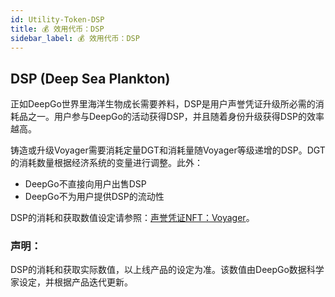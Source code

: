 ```yaml
---
id: Utility-Token-DSP
title: 💰 效用代币：DSP
sidebar_label: 💰 效用代币：DSP
---
```


## DSP (Deep Sea Plankton)
正如DeepGo世界里海洋生物成长需要养料，DSP是用户声誉凭证升级所必需的消耗品之一。用户参与DeepGo的活动获得DSP，并且随着身份升级获得DSP的效率越高。

铸造或升级Voyager需要消耗定量DGT和消耗量随Voyager等级递增的DSP。DGT的消耗数量根据经济系统的变量进行调整。此外：
- DeepGo不直接向用户出售DSP
- DeepGo不为用户提供DSP的流动性

DSP的消耗和获取数值设定请参照：[声誉凭证NFT：Voyager](https://deepgolab.github.io/docs/zh/docs/Reputation-NFT-Voyager)。

### 声明：
DSP的消耗和获取实际数值，以上线产品的设定为准。该数值由DeepGo数据科学家设定，并根据产品迭代更新。